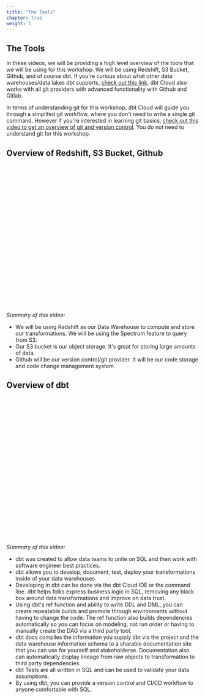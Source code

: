 ```yaml
---
title: "The Tools"
chapter: true
weight: 1
---
```


## The Tools

In these videos, we will be providing a high level overview of the tools that we will be using for this workshop. We will be using Redshift, S3 Bucket, Github, and of course dbt. If you're curious about what other data warehouses/data lakes dbt supports, [check out this link](https://docs.getdbt.com/docs/available-adapters). dbt Cloud also works with all git providers with advanced functionality with Github and Gitlab. 

In terms of understanding git for this workshop, dbt Cloud will guide you through a simplifed git workflow, where you don't need to write a single git command. However if you're interested in learning git basics, [check out this video to get an overview of git and version control](https://getdbt.wistia.com/medias/zaaege6v76). You do not need to understand git for this workshop.

## Overview of Redshift, S3 Bucket, Github

<script src="https://fast.wistia.com/embed/medias/6gc3ojy45n.jsonp" async></script><script src="https://fast.wistia.com/assets/external/E-v1.js" async></script><div class="wistia_responsive_padding" style="padding:73.33% 0 0 0;position:relative;"><div class="wistia_responsive_wrapper" style="height:100%;left:0;position:absolute;top:0;width:100%;"><div class="wistia_embed wistia_async_6gc3ojy45n videoFoam=true" style="height:100%;position:relative;width:100%"><div class="wistia_swatch" style="height:100%;left:0;opacity:0;overflow:hidden;position:absolute;top:0;transition:opacity 200ms;width:100%;"><img src="https://fast.wistia.com/embed/medias/6gc3ojy45n/swatch" style="filter:blur(5px);height:100%;object-fit:contain;width:100%;" alt="" aria-hidden="true" onload="this.parentNode.style.opacity=1;" /></div></div></div></div>

*Summary of this video:*
- We will be using Redshift as our Data Warehouse to compute and store our transformations. We will be using the Spectrum feature to query from S3.
- Our S3 bucket is our object storage. It's great for storing large amounts of data. 
- Github will be our version control/git provider. It will be our code storage and code change management system.

## Overview of dbt

<script src="https://fast.wistia.com/embed/medias/mwymobgl5w.jsonp" async></script><script src="https://fast.wistia.com/assets/external/E-v1.js" async></script><div class="wistia_responsive_padding" style="padding:73.33% 0 0 0;position:relative;"><div class="wistia_responsive_wrapper" style="height:100%;left:0;position:absolute;top:0;width:100%;"><div class="wistia_embed wistia_async_mwymobgl5w videoFoam=true" style="height:100%;position:relative;width:100%"><div class="wistia_swatch" style="height:100%;left:0;opacity:0;overflow:hidden;position:absolute;top:0;transition:opacity 200ms;width:100%;"><img src="https://fast.wistia.com/embed/medias/mwymobgl5w/swatch" style="filter:blur(5px);height:100%;object-fit:contain;width:100%;" alt="" aria-hidden="true" onload="this.parentNode.style.opacity=1;" /></div></div></div></div>

*Summary of this video:*
- dbt was created to allow data teams to unite on SQL and then work with software engineer best practices. 
- dbt allows you to develop, document, test, deploy your transformations inside of your data warehouses. 
- Developing in dbt can be done via the dbt Cloud IDE or the command line. dbt helps folks express business logic in SQL, removing any black box around data transformations and improve on data trust. 
- Using dbt's ref function and ability to write DDL and DML, you can create repeatable builds and promote through environments without having to change the code. The ref function also builds dependencies automatically so you can focus on modeling, not run order or having to manually create the DAG via a third party tool.
- dbt docs compiles the information you supply dbt via the project and the data warehouse information schema to a sharable documentation site that you can use for yourself and stakeholderse. Documentation also can automatically display lineage from raw objects to transformation to third party dependencies.
- dbt Tests are all written in SQL and can be used to validate your data assumptions. 
- By using dbt, you can provide a version control and CI/CD workflow to anyone comfortable with SQL.





